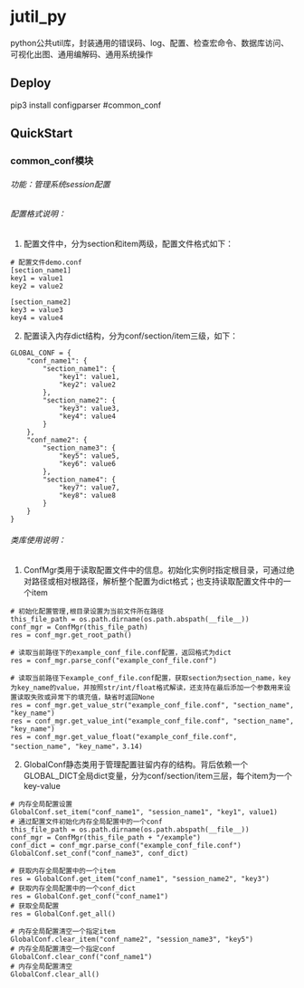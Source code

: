 # jutil_py
python公共util库，封装通用的错误码、log、配置、检查宏命令、数据库访问、可视化出图、通用编解码、通用系统操作

## Deploy
pip3 install configparser #common_conf
   

## QuickStart
### common_conf模块
###### 功能：管理系统session配置
###### 配置格式说明：
1. 配置文件中，分为section和item两级，配置文件格式如下：
```
# 配置文件demo.conf
[section_name1]
key1 = value1
key2 = value2

[section_name2]
key3 = value3
key4 = value4
```

2. 配置读入内存dict结构，分为conf/section/item三级，如下：
```
GLOBAL_CONF = {
    "conf_name1": {
        "section_name1": {
            "key1": value1,
            "key2": value2
        },
        "section_name2": {
            "key3": value3,
            "key4": value4
        }
    },
    "conf_name2": {
        "section_name3": {
            "key5": value5,
            "key6": value6
        },
        "section_name4": {
            "key7": value7,
            "key8": value8
        }
    }
}
```
###### 类库使用说明：
1. ConfMgr类用于读取配置文件中的信息。初始化实例时指定根目录，可通过绝对路径或相对根路径，解析整个配置为dict格式；也支持读取配置文件中的一个item
```
# 初始化配置管理,根目录设置为当前文件所在路径
this_file_path = os.path.dirname(os.path.abspath(__file__))
conf_mgr = ConfMgr(this_file_path)
res = conf_mgr.get_root_path()

# 读取当前路径下的example_conf_file.conf配置，返回格式为dict
res = conf_mgr.parse_conf("example_conf_file.conf")

# 读取当前路径下example_conf_file.conf配置，获取section为section_name，key为key_name的value，并按照str/int/float格式解读，还支持在最后添加一个参数用来设置读取失败或异常下的填充值，缺省时返回None
res = conf_mgr.get_value_str("example_conf_file.conf", "section_name", "key_name")
res = conf_mgr.get_value_int("example_conf_file.conf", "section_name", "key_name")
res = conf_mgr.get_value_float("example_conf_file.conf", "section_name", "key_name"，3.14)
```
2. GlobalConf静态类用于管理配置驻留内存的结构。背后依赖一个GLOBAL_DICT全局dict变量，分为conf/section/item三层，每个item为一个key-value
```
# 内存全局配置设置
GlobalConf.set_item("conf_name1", "session_name1", "key1", value1)
# 通过配置文件初始化内存全局配置中的一个conf
this_file_path = os.path.dirname(os.path.abspath(__file__))
conf_mgr = ConfMgr(this_file_path + "/example")
conf_dict = conf_mgr.parse_conf("example_conf_file.conf")
GlobalConf.set_conf("conf_name3", conf_dict)

# 获取内存全局配置中的一个item
res = GlobalConf.get_item("conf_name1", "session_name2", "key3")
# 获取内存全局配置中的一个conf_dict
res = GlobalConf.get_conf("conf_name1")
# 获取全局配置
res = GlobalConf.get_all()

# 内存全局配置清空一个指定item
GlobalConf.clear_item("conf_name2", "session_name3", "key5")
# 内存全局配置清空一个指定conf
GlobalConf.clear_conf("conf_name1")
# 内存全局配置清空
GlobalConf.clear_all()
```


